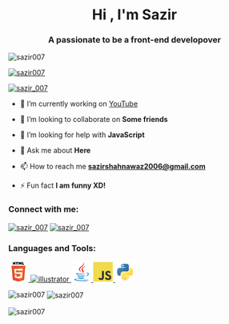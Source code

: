 <h1 align="center">Hi , I'm Sazir</h1>
<h3 align="center">A passionate to be a front-end developover</h3>

<p align="left"> <img src="https://komarev.com/ghpvc/?username=sazir007&label=Profile%20views&color=0e75b6&style=flat" alt="sazir007" /> </p>

<p align="left"> <a href="https://github.com/ryo-ma/github-profile-trophy"><img src="https://github-profile-trophy.vercel.app/?username=sazir007" alt="sazir007" /></a> </p>

<p align="left"> <a href="https://twitter.com/sazir_007" target="blank"><img src="https://img.shields.io/twitter/follow/sazir_007?logo=twitter&style=for-the-badge" alt="sazir_007" /></a> </p>

- 🔭 I’m currently working on [YouTube](https://www.youtube.com/channel/UCU9dYN-GX6CiLux3L-SbmPw?app=desktop)

- 👯 I’m looking to collaborate on **Some friends**

- 🤝 I’m looking for help with **JavaScript**

- 💬 Ask me about **Here**

- 📫 How to reach me **sazirshahnawaz2006@gmail.com**

- ⚡ Fun fact **I am funny XD!**

<h3 align="left">Connect with me:</h3>
<p align="left">
<a href="https://twitter.com/sazir_007" target="blank"><img align="center" src="https://raw.githubusercontent.com/rahuldkjain/github-profile-readme-generator/master/src/images/icons/Social/twitter.svg" alt="sazir_007" height="30" width="40" /></a>
<a href="https://instagram.com/sazir_007" target="blank"><img align="center" src="https://raw.githubusercontent.com/rahuldkjain/github-profile-readme-generator/master/src/images/icons/Social/instagram.svg" alt="sazir_007" height="30" width="40" /></a>
</p>

<h3 align="left">Languages and Tools:</h3>
<p align="left"> <a href="https://www.w3.org/html/" target="_blank"> <img src="https://raw.githubusercontent.com/devicons/devicon/master/icons/html5/html5-original-wordmark.svg" alt="html5" width="40" height="40"/> </a> <a href="https://www.adobe.com/in/products/illustrator.html" target="_blank"> <img src="https://www.vectorlogo.zone/logos/adobe_illustrator/adobe_illustrator-icon.svg" alt="illustrator" width="40" height="40"/> </a> <a href="https://www.java.com" target="_blank"> <img src="https://raw.githubusercontent.com/devicons/devicon/master/icons/java/java-original.svg" alt="java" width="40" height="40"/> </a> <a href="https://developer.mozilla.org/en-US/docs/Web/JavaScript" target="_blank"> <img src="https://raw.githubusercontent.com/devicons/devicon/master/icons/javascript/javascript-original.svg" alt="javascript" width="40" height="40"/> </a> <a href="https://www.python.org" target="_blank"> <img src="https://raw.githubusercontent.com/devicons/devicon/master/icons/python/python-original.svg" alt="python" width="40" height="40"/> </a> </p>

<p><img align="left" src="https://github-readme-stats.vercel.app/api/top-langs?username=sazir007&show_icons=true&locale=en&layout=compact" alt="sazir007" /></p>

<p>&nbsp;<img align="center" src="https://github-readme-stats.vercel.app/api?username=sazir007&show_icons=true&locale=en" alt="sazir007" /></p>

<p><img align="center" src="https://github-readme-streak-stats.herokuapp.com/?user=sazir007&" alt="sazir007" /></p>
